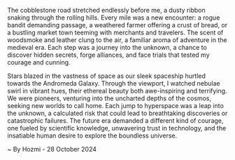 
The cobblestone road stretched endlessly before me, a dusty ribbon snaking through the rolling hills. Every mile was a new encounter: a rogue bandit demanding passage, a weathered farmer offering a crust of bread, or a bustling market town teeming with merchants and travelers. The scent of woodsmoke and leather clung to the air, a familiar aroma of adventure in the medieval era. Each step was a journey into the unknown, a chance to discover hidden secrets, forge alliances, and face trials that tested my courage and cunning. 

Stars blazed in the vastness of space as our sleek spaceship hurtled towards the Andromeda Galaxy. Through the viewport, I watched nebulae swirl in vibrant hues, their ethereal beauty both awe-inspiring and terrifying. We were pioneers, venturing into the uncharted depths of the cosmos, seeking new worlds to call home. Each jump to hyperspace was a leap into the unknown, a calculated risk that could lead to breathtaking discoveries or catastrophic failures. The future era demanded a different kind of courage, one fueled by scientific knowledge, unwavering trust in technology, and the insatiable human desire to explore the boundless universe. 

~ By Hozmi - 28 October 2024
